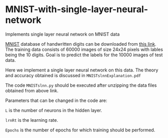 # MNIST-with-single-layer-neural-network
Implements single layer neural network on MNIST data

[MNIST](https://en.wikipedia.org/wiki/MNIST_database) database of handwritten digits can be downloaded from [this link](http://yann.lecun.com/exdb/mnist/). The training data consists of 60000 images of size 24x24 pixels with lables being the 10 digits. Goal is to predict the labels for the 10000 images of test data.

Here we implement a single layer neural network on this data. The theory and accuracy obtained is discussed in `MNISTslnnExplanation.pdf`

The code   `MNISTslnn.py`  should be executed after unzipping the data files obtained from above link.

Parameters that can be changed in the code are: 

`L` is the number of neurons in the hidden layer.

`lrnRt` is the learning rate.

`Epochs` is the number of epochs for which training should be performed.

